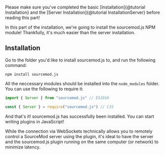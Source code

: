 Please make sure you've completed the basic [Installation]{@tutorial Installation} and the [Server Installation]{@tutorial InstallationServer} before reading this part!

In this part of the installation, we're going to install the sourcemod.js NPM module! Thankfully, it's much easier than the server installation.

## Installation

Go to the folder you'd like to install sourcemod.js to, and run the following command:
```
npm install sourcemod.js
```

All the neccessary modules should be installed into the `node_modules` folder. You can use the following to require it:
```js
import { Server } from "sourcemod.js" // ES2016
```

```js
const { Server } = require("sourcemod.js") // CJS
```

And that's it! sourcemod.js has successfully been installed. You can start writing plugins in JavaScript!

While the connection via WebSockets technically allows you to remotely control a SourceMod server using the plugin, it's ideal to have the server and the sourcemod.js plugin running on the same computer (or network) to minimize latency.